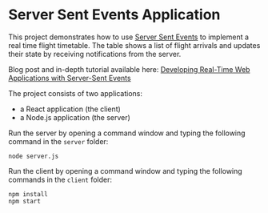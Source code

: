 # Server Sent Events Application

This project demonstrates how to use [Server Sent Events](https://html.spec.whatwg.org/multipage/server-sent-events.html#server-sent-events) to implement a real time flight timetable. The table shows a list of flight arrivals and updates their state by receiving notifications from the server.

Blog post and in-depth tutorial available here: [Developing Real-Time Web Applications with Server-Sent Events](https://auth0.com/blog/developing-real-time-web-applications-with-server-sent-events/)

The project consists of two applications:

- a React application (the client)
- a Node.js application (the server)

Run the server by opening a command window and typing the following command in the `server` folder:

```shell
node server.js
```

Run the client by opening a command window and typing the following commands in the `client` folder:

```shell
npm install
npm start
```

